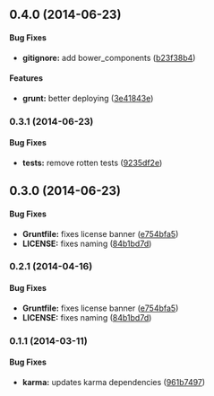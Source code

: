 <a name="0.4.0"></a>
## 0.4.0 (2014-06-23)


#### Bug Fixes

* **gitignore:** add bower_components ([b23f38b4](https://github.com/sofa/sofa-url-construction-service/commit/b23f38b46095031f0728ca71a6184828a91ef1ab))


#### Features

* **grunt:** better deploying ([3e41843e](https://github.com/sofa/sofa-url-construction-service/commit/3e41843e4028077b5bf671d0cc5790e1ad0b7d6f))


<a name="0.3.1"></a>
### 0.3.1 (2014-06-23)


#### Bug Fixes

* **tests:** remove rotten tests ([9235df2e](https://github.com/sofa/sofa-url-construction-service/commit/9235df2ef456f97099d9150396da7014433719ef))


<a name="0.3.0"></a>
## 0.3.0 (2014-06-23)


#### Bug Fixes

* **Gruntfile:** fixes license banner ([e754bfa5](https://github.com/sofa/sofa-url-construction-service/commit/e754bfa5d2af1c28c358e3c88b9fdcfa4ab7ee90))
* **LICENSE:** fixes naming ([84b1bd7d](https://github.com/sofa/sofa-url-construction-service/commit/84b1bd7dab8ac7964869c597427bcca7194e510f))


<a name="0.2.1"></a>
### 0.2.1 (2014-04-16)


#### Bug Fixes

* **Gruntfile:** fixes license banner ([e754bfa5](https://github.com/sofa/sofa-url-construction-service/commit/e754bfa5d2af1c28c358e3c88b9fdcfa4ab7ee90))
* **LICENSE:** fixes naming ([84b1bd7d](https://github.com/sofa/sofa-url-construction-service/commit/84b1bd7dab8ac7964869c597427bcca7194e510f))


<a name="0.1.1"></a>
### 0.1.1 (2014-03-11)


#### Bug Fixes

* **karma:** updates karma dependencies ([961b7497](https://github.com/sofa/sofa-url-construction-service/commit/961b74974b5842df0ef06bbdc5b4fa1dce783671))

